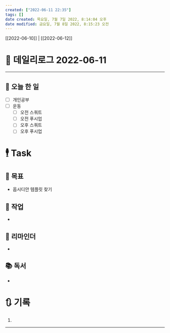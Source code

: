 ```yaml
---
created: ["2022-06-11 22:35"]
tags: []
date created: 목요일, 7월 7일 2022, 8:14:04 오후
date modified: 금요일, 7월 8일 2022, 8:15:23 오전
---
```


[[2022-06-10]] | [[2022-06-12]]

# 📅 데일리로그 2022-06-11
---
## 🔷 오늘 한 일
- [ ] 개인공부
- [ ] 운동
	- [ ] 오전 스쿼트
	- [ ] 오전 푸시업
	- [ ] 오후 스쿼트
	- [ ] 오후 푸시업

# 🕴 Task
## 🎯 목표
- 옵시디안 템플릿 찾기
 
## 🚀 작업
-
 
## 📕 리마인더
-
 
## 📚 독서
-
 

# 🔃 기록
1. 
---

